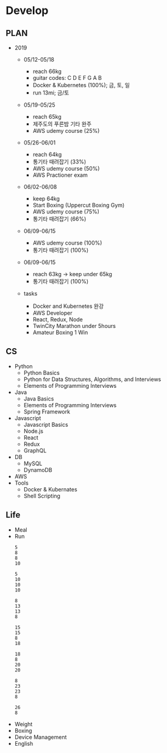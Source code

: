 # Develop

## PLAN
* 2019
  * 05/12-05/18
    * reach 66kg
    * guitar codes: C D E F G A B
    * Docker & Kubernetes (100%); 금, 토, 일
    * run 13mi; 금/토
  * 05/19-05/25
    * reach 65kg
    * 제주도의 푸른밤 기타 완주
    * AWS udemy course (25%)
  * 05/26-06/01
    * reach 64kg
    * 통기타 때려잡기 (33%)
    * AWS udemy course (50%)
    * AWS Practioner exam
  * 06/02-06/08
    * keep 64kg
    * Start Boxing (Uppercut Boxing Gym)
    * AWS udemy course (75%)
    * 통기타 때려잡기 (66%)
  * 06/09-06/15
    * AWS udemy course (100%)
    * 통기타 때려잡기 (100%)
  * 06/09-06/15
    * reach 63kg -> keep under 65kg 
    * 통기타 때려잡기 (100%)
    
  * tasks
    * Docker and Kubernetes 완강
    * AWS Developer
    * React, Redux, Node
    * TwinCity Marathon under 5hours
    * Amateur Boxing 1 Win

## CS
* Python
  * Python Basics
  * Python for Data Structures, Algorithms, and Interviews
  * Elements of Programming Interviews
* Java
  * Java Basics
  * Elements of Programming Interviews
  * Spring Framework
* Javascript
  * Javascript Basics
  * Node.js
  * React
  * Redux
  * GraphQL
* DB
  * MySQL
  * DynamoDB
* AWS
* Tools
  * Docker & Kubernates
  * Shell Scripting
  
## Life
* Meal
* Run
  ```
  5
  8
  8
  10

  5
  10
  10
  10 

  8
  13
  13
  8
  
  15
  15
  8
  18
  
  18
  8
  20
  20
  
  8
  23
  23
  8
  
  26
  8
  ```
* Weight
* Boxing
* Device Management
* English
